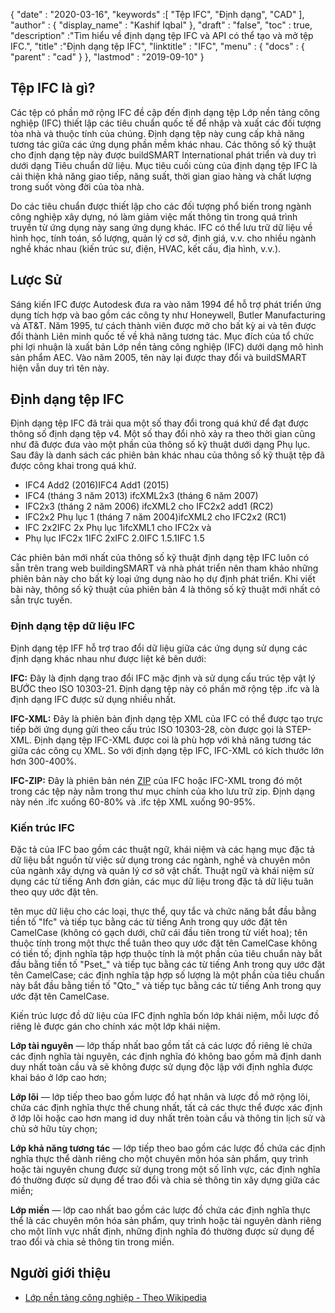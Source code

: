 {
  "date" : "2020-03-16",
  "keywords" :[ "Tệp IFC", "Định dạng", "CAD" ],
  "author" : {
    "display_name" : "Kashif Iqbal"
},
  "draft" : "false",
  "toc" : true,
  "description" :"Tìm hiểu về định dạng tệp IFC và API có thể tạo và mở tệp IFC.",
  "title" :"Định dạng tệp IFC",
  "linktitle" : "IFC",
  "menu" : {
    "docs" : {
      "parent" : "cad"
}
},
  "lastmod" : "2019-09-10"
}

## Tệp IFC là gì?

Các tệp có phần mở rộng IFC đề cập đến định dạng tệp Lớp nền tảng công nghiệp (IFC) thiết lập các tiêu chuẩn quốc tế để nhập và xuất các đối tượng tòa nhà và thuộc tính của chúng. Định dạng tệp này cung cấp khả năng tương tác giữa các ứng dụng phần mềm khác nhau. Các thông số kỹ thuật cho định dạng tệp này được buildSMART International phát triển và duy trì dưới dạng Tiêu chuẩn dữ liệu. Mục tiêu cuối cùng của định dạng tệp IFC là cải thiện khả năng giao tiếp, năng suất, thời gian giao hàng và chất lượng trong suốt vòng đời của tòa nhà.

Do các tiêu chuẩn được thiết lập cho các đối tượng phổ biến trong ngành công nghiệp xây dựng, nó làm giảm việc mất thông tin trong quá trình truyền từ ứng dụng này sang ứng dụng khác. IFC có thể lưu trữ dữ liệu về hình học, tính toán, số lượng, quản lý cơ sở, định giá, v.v. cho nhiều ngành nghề khác nhau (kiến trúc sư, điện, HVAC, kết cấu, địa hình, v.v.).

## Lược Sử ##

Sáng kiến IFC được Autodesk đưa ra vào năm 1994 để hỗ trợ phát triển ứng dụng tích hợp và bao gồm các công ty như Honeywell, Butler Manufacturing và AT&T. Năm 1995, tư cách thành viên được mở cho bất kỳ ai và tên được đổi thành Liên minh quốc tế về khả năng tương tác. Mục đích của tổ chức phi lợi nhuận là xuất bản Lớp nền tảng công nghiệp (IFC) dưới dạng mô hình sản phẩm AEC. Vào năm 2005, tên này lại được thay đổi và buildSMART hiện vẫn duy trì tên này.

## Định dạng tệp IFC ##

Định dạng tệp IFC đã trải qua một số thay đổi trong quá khứ để đạt được thông số định dạng tệp v4. Một số thay đổi nhỏ xảy ra theo thời gian cũng như đã được đưa vào một phần của thông số kỹ thuật dưới dạng Phụ lục. Sau đây là danh sách các phiên bản khác nhau của thông số kỹ thuật tệp đã được công khai trong quá khứ.

* IFC4 Add2 (2016)IFC4 Add1 (2015)
* IFC4 (tháng 3 năm 2013) ifcXML2x3 (tháng 6 năm 2007)
* IFC2x3 (tháng 2 năm 2006) ifcXML2 cho IFC2x2 add1 (RC2)
* IFC2x2 Phụ lục 1 (tháng 7 năm 2004)ifcXML2 cho IFC2x2 (RC1)
* IFC 2x2IFC 2x Phụ lục 1ifcXML1 cho IFC2x và
* Phụ lục IFC2x 1IFC 2xIFC 2.0IFC 1.5.1IFC 1.5

Các phiên bản mới nhất của thông số kỹ thuật định dạng tệp IFC luôn có sẵn trên trang web buildingSMART và nhà phát triển nên tham khảo những phiên bản này cho bất kỳ loại ứng dụng nào họ dự định phát triển. Khi viết bài này, thông số kỹ thuật của phiên bản 4 là thông số kỹ thuật mới nhất có sẵn trực tuyến.

### Định dạng tệp dữ liệu IFC ###

Định dạng tệp IFF hỗ trợ trao đổi dữ liệu giữa các ứng dụng sử dụng các định dạng khác nhau như được liệt kê bên dưới:

**IFC:** Đây là định dạng trao đổi IFC mặc định và sử dụng cấu trúc tệp vật lý BƯỚC theo ISO 10303-21. Định dạng tệp này có phần mở rộng tệp .ifc và là định dạng IFC được sử dụng nhiều nhất.

**IFC-XML:** Đây là phiên bản định dạng tệp XML của IFC có thể được tạo trực tiếp bởi ứng dụng gửi theo cấu trúc ISO 10303-28, còn được gọi là STEP-XML. Định dạng tệp IFC-XML được coi là phù hợp với khả năng tương tác giữa các công cụ XML. So với định dạng tệp IFC, IFC-XML có kích thước lớn hơn 300-400%.

**IFC-ZIP:** Đây là phiên bản nén [ZIP](/vi/compression/zip/) của IFC hoặc IFC-XML trong đó một trong các tệp này nằm trong thư mục chính của kho lưu trữ zip. Định dạng này nén .ifc xuống 60-80% và .ifc tệp XML xuống 90-95%.

### Kiến trúc IFC ###

Đặc tả của IFC bao gồm các thuật ngữ, khái niệm và các hạng mục đặc tả dữ liệu bắt nguồn từ việc sử dụng trong các ngành, nghề và chuyên môn của ngành xây dựng và quản lý cơ sở vật chất. Thuật ngữ và khái niệm sử dụng các từ tiếng Anh đơn giản, các mục dữ liệu trong đặc tả dữ liệu tuân theo quy ước đặt tên.

tên mục dữ liệu cho các loại, thực thể, quy tắc và chức năng bắt đầu bằng tiền tố "Ifc" và tiếp tục bằng các từ tiếng Anh trong quy ước đặt tên CamelCase (không có gạch dưới, chữ cái đầu tiên trong từ viết hoa); tên thuộc tính trong một thực thể tuân theo quy ước đặt tên CamelCase không có tiền tố; định nghĩa tập hợp thuộc tính là một phần của tiêu chuẩn này bắt đầu bằng tiền tố "Pset_" và tiếp tục bằng các từ tiếng Anh trong quy ước đặt tên CamelCase; các định nghĩa tập hợp số lượng là một phần của tiêu chuẩn này bắt đầu bằng tiền tố "Qto_" và tiếp tục bằng các từ tiếng Anh trong quy ước đặt tên CamelCase.

Kiến trúc lược đồ dữ liệu của IFC định nghĩa bốn lớp khái niệm, mỗi lược đồ riêng lẻ được gán cho chính xác một lớp khái niệm.

**Lớp tài nguyên** — lớp thấp nhất bao gồm tất cả các lược đồ riêng lẻ chứa các định nghĩa tài nguyên, các định nghĩa đó không bao gồm mã định danh duy nhất toàn cầu và sẽ không được sử dụng độc lập với định nghĩa được khai báo ở lớp cao hơn;

**Lớp lõi** — lớp tiếp theo bao gồm lược đồ hạt nhân và lược đồ mở rộng lõi, chứa các định nghĩa thực thể chung nhất, tất cả các thực thể được xác định ở lớp lõi hoặc cao hơn mang id duy nhất trên toàn cầu và thông tin lịch sử và chủ sở hữu tùy chọn;

**Lớp khả năng tương tác** — lớp tiếp theo bao gồm các lược đồ chứa các định nghĩa thực thể dành riêng cho một chuyên môn hóa sản phẩm, quy trình hoặc tài nguyên chung được sử dụng trong một số lĩnh vực, các định nghĩa đó thường được sử dụng để trao đổi và chia sẻ thông tin xây dựng giữa các miền;

**Lớp miền** — lớp cao nhất bao gồm các lược đồ chứa các định nghĩa thực thể là các chuyên môn hóa sản phẩm, quy trình hoặc tài nguyên dành riêng cho một lĩnh vực nhất định, những định nghĩa đó thường được sử dụng để trao đổi và chia sẻ thông tin trong miền.

## Người giới thiệu ##

* [Lớp nền tảng công nghiệp - Theo Wikipedia](https://en.wikipedia.org/wiki/Industry_Foundation_Classes)

